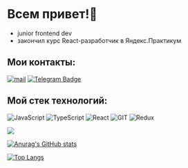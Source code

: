 # Всем привет!👋

- junior frontend dev
- закончил курс React-разработчик в Яндекс.Практикум

## Мои контакты:
[![mail](https://img.shields.io/badge/Mail-000?style=for-the-badge&logo=gmail&logoColor=white&link=mailto:stepanovk.s@yandex.ru)](mailto:stepanovk.s@yandex.ru)
[![Telegram Badge](https://img.shields.io/badge/-Telegram-000?style=for-the-badge&logo=telegram&logoColor=white&link=https://t.me/stepanov_ks)](https://t.me/stepanov_ks)


## Мой стек технологий:
![JavaScript](https://img.shields.io/badge/-JavaScript-000?&logo=JavaScript)
![TypeScript](https://img.shields.io/badge/-TypeScript-000?&logo=TypeScript)
![React](https://img.shields.io/badge/-React-000?&logo=React)
![GIT](https://img.shields.io/badge/-GIT-000?&logo=GIT)
![Redux](https://img.shields.io/badge/-Redux-000?&logo=Redux)

<img src="https://www.codewars.com/users/StepanovKirill/badges/micro"/>

[![Anurag's GitHub stats](https://github-readme-stats.vercel.app/api?username=StepanovKirill&show_icons=true)](https://github.com/StepanovKirill)

[![Top Langs](https://github-readme-stats.vercel.app/api/top-langs/?username=StepanovKirill&layout=compact)](https://github.com/StepanovKirill)
